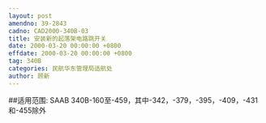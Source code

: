 ```yaml
---
layout: post
amendno: 39-2843
cadno: CAD2000-340B-03
title: 安装新的起落架电路跳开关
date: 2000-03-20 00:00:00 +0800
effdate: 2000-03-20 00:00:00 +0800
tag: 340B
categories: 民航华东管理局适航处
author: 顾新
---
```


##适用范围:
SAAB 340B-160至-459，其中-342，-379，-395，-409，-431和-455除外

